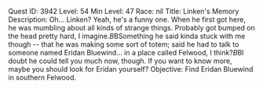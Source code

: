 Quest ID: 3942
Level: 54
Min Level: 47
Race: nil
Title: Linken's Memory
Description: Oh... Linken? Yeah, he's a funny one. When he first got here, he was mumbling about all kinds of strange things. Probably got bumped on the head pretty hard, I imagine.$B$BSomething he said kinda stuck with me though -- that he was making some sort of totem; said he had to talk to someone named Eridan Bluewind... in a place called Felwood, I think?$B$BI doubt he could tell you much now, though. If you want to know more, maybe you should look for Eridan yourself?
Objective: Find Eridan Bluewind in southern Felwood.
